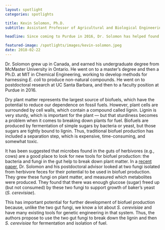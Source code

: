 ```yaml
---
layout: spotlight
categories: spotlights

title: Kevin Solomon, Ph.D.
subtitle: Assistant Professor of Agricultural and Biological Engineering (Purdue University)

headline: Since coming to Purdue in 2016, Dr. Solomon has helped found the Diversity Ambassadors initiative, which helps bridge connections between Purdue and historically black colleges and universities. This initiative is funded by a $100,000 grant over two years from Perdue.

featured-image: /spotlights/images/kevin-solomon.jpeg
date: 2018-02-22
---
```


Dr. Solomon grew up in Canada, and earned his undergraduate degree from McMaster University in Ontario. He went on to a master’s degree and then a Ph.D. at MIT in Chemical Engineering, working to develop methods for harnessing <i>E. coli</i> to produce non-natural compounds. He went on to postdoctoral research at UC Santa Barbara, and then to a faculty position at Purdue in 2016.

Dry plant matter represents the largest source of biofuels, which have the potential to reduce our dependence on fossil fuels. However, plant cells are surrounded by cell walls, which contain a compound called lignin. Lignin is very sturdy, which is important for the plant — but that sturdiness becomes a problem when it comes to breaking down plants for fuel. Biofuels are produced by fermentation of simple sugars by bacteria or yeast, but those sugars are tightly bound to lignin. Thus, traditional biofuel production has included a separation step, which is expensive, time-consuming, and somewhat toxic.

It has been suggested that microbes found in the guts of herbivores (e.g., cows) are a good place to look for new tools for biofuel production: the bacteria and fungi in the gut help to break down plant matter. In a <a class="light-bg" href="https://doi.org/10.1002/bit.26515" target="_blank" rel="noopener noreferrer">recent paper</a>, Dr. Solomon and his postdoctoral advisor looked at two fungi isolated from herbivore feces for their potential to be used in biofuel production. They grew these fungi on plant matter, and measured which metabolites were produced. They found that there was enough glucose (sugar) freed up (but not consumed) by these two fungi to support growth of baker’s yeast (<i>S. cerevisiae</i>).

This has important potential for further development of biofuel production because, unlike the two gut fungi, we know a lot about <i>S. cerevisiae</i> and have many existing tools for genetic engineering in that system. Thus, the authors propose to use the two gut fungi to break down the lignin and then <i>S. cerevisiae</i> for fermentation and isolation of fuel.